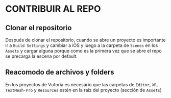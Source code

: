 # CONTRIBUIR AL REPO

## Clonar el repositorio

Después de clonar el repositorio, cuando se abre un proyecto es importante ir a `Build Settings` y cambiar a iOS y luego a la carpeta de `Scenes` en los `Assets` y cargar alguna porque como es la primera vez que se abre el repo se precarga la escena por default.

## Reacomodo de archivos y folders

En los proyectos de Vuforia es necesario que las carpetas de `Editor`, `XR`, `TextMesh-Pro` y `Resources` estén en la raíz del proyecto (sección de `Assets`)
